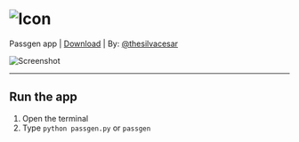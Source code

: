 # ![Icon](https://i.imgur.com/PGkjoTt.png)

Passgen app | [Download](https://github.com/thesilvacesar/PassGen/releases) | By: [@thesilvacesar](https://github.com/thesilvacesar)

![Screenshot](https://i.imgur.com/WhcsALw.png)

-----

**Run the app**
-----

1. Open the terminal
2. Type ``python passgen.py`` or ``passgen``
